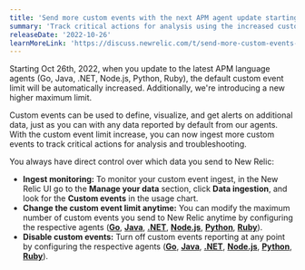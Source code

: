 ```yaml
---
title: 'Send more custom events with the next APM agent update starting Oct 26'
summary: 'Track critical actions for analysis using the increased custom event limits'
releaseDate: '2022-10-26'
learnMoreLink: 'https://discuss.newrelic.com/t/send-more-custom-events-with-the-latest-apm-agents/190497'
---
```


Starting Oct 26th, 2022, when you update to the latest APM language agents (Go, Java, .NET, Node.js, Python, Ruby), the default custom event limit will be automatically increased. Additionally, we're introducing a new higher maximum limit. 

Custom events can be used to define, visualize, and get alerts on additional data, just as you can with any data reported by default from our agents. With the custom event limit increase, you can now ingest more custom events to track critical actions for analysis and troubleshooting. 

You always have direct control over which data you send to New Relic:

* **Ingest monitoring:** To monitor your custom event ingest, in the New Relic UI go to the **Manage your data** section, click **Data ingestion**, and look for the **Custom events** in the usage chart.  
* **Change the custom event limit anytime:** You can modify the maximum number of custom events you send to New Relic anytime by configuring the respective agents ([**Go**](https://docs.newrelic.com/docs/apm/agents/go-agent/configuration/go-agent-configuration/#custom-insights-events-settings), [**Java**](https://docs.newrelic.com/docs/apm/agents/java-agent/configuration/java-agent-configuration-config-file/#Custom_Events), [**.NET**](https://docs.newrelic.com/docs/apm/agents/net-agent/configuration/net-agent-configuration/#custom_events), [**Node.js**](https://docs.newrelic.com/docs/apm/agents/nodejs-agent/installation-configuration/nodejs-agent-configuration/#custom-events), [**Python**](https://docs.newrelic.com/docs/apm/agents/python-agent/configuration/python-agent-configuration/#custom-events-settings), [**Ruby**](https://docs.newrelic.com/docs/apm/agents/ruby-agent/configuration/ruby-agent-configuration/#custom-events)).
* **Disable custom events:** Turn off custom events reporting at any point by configuring the respective agents ([**Go**](https://docs.newrelic.com/docs/apm/agents/go-agent/configuration/go-agent-configuration/#custom-insights-events-settings), [**Java**](https://docs.newrelic.com/docs/apm/agents/java-agent/configuration/java-agent-configuration-config-file/#Custom_Events), [**.NET**](https://docs.newrelic.com/docs/apm/agents/net-agent/configuration/net-agent-configuration/#custom_events), [**Node.js**](https://docs.newrelic.com/docs/apm/agents/nodejs-agent/installation-configuration/nodejs-agent-configuration/#custom-events), [**Python**](https://docs.newrelic.com/docs/apm/agents/python-agent/configuration/python-agent-configuration/#custom-events-settings), [**Ruby**](https://docs.newrelic.com/docs/apm/agents/ruby-agent/configuration/ruby-agent-configuration/#custom-events)).

